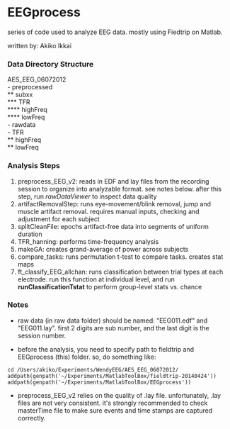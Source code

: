 EEGprocess
==========

series of code used to analyze EEG data. mostly using Fiedtrip on Matlab.

written by: Akiko Ikkai


### Data Directory Structure
AES_EEG_06072012  
    - preprocessed  
        ** subxx  
            *** TFR  
                **** highFreq  
                **** lowFreq  
    - rawdata  
    - TFR  
        ** highFreq  
        ** lowFreq  

### Analysis Steps
1. preprocess_EEG_v2: reads in EDF and lay files from the recording session to organize into analyzable format. see notes below. after this step, run _rawDataViewer_ to inspect data quality    
2. artifactRemovalStep: runs eye-movement/blink removal, jump and muscle artifact removal. requires manual inputs, checking and adjustment for each subject    
3. splitCleanFile: epochs artifact-free data into segments of uniform duration  
4. TFR_hanning: performs time-frequency analysis  
5. makeGA: creates grand-average of power across subjects  
6. compare_tasks: runs permutation t-test to compare tasks. creates stat maps  
7. ft_classify_EEG_allchan: runs classification between trial types at each electrode. run this function at individual level, and run __runClassificationTstat__ to perform group-level stats vs. chance  

### Notes
* raw data (in raw data folder) should be named: "EEG011.edf" and "EEG011.lay". first 2 digits are sub number, and the last digit is the session number.

* before the analysis, you need to specify path to fieldtrip and EEGprocess (this) folder. so, do something like:      
```{r}
cd /Users/akiko/Experiments/WendyEEG/AES_EEG_06072012/
addpath(genpath('~/Experiments/MatlabToolBox/fieldtrip-20140424'))
addpath(genpath('~/Experiments/MatlabToolBox/EEGprocess'))
```
* preprocess_EEG_v2 relies on the quality of .lay file. unfortunately, .lay files are not very consistent. it's strongly recommended to check masterTime file to make sure events and time stamps are captured correctly.

	
				
			

